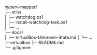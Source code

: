 
hyperv-mapper/      
├─ utils/      
│  ├─ watchdog.ps1     
│  ├─ install-watchdog-task.ps1     
│  └─ ...     
├─ docs/     
│  ├─ VirtualBox-Unknown-State.md
│  └─ ...     
├─virtualbox
├─ README.md     
└─ .gitignore     
